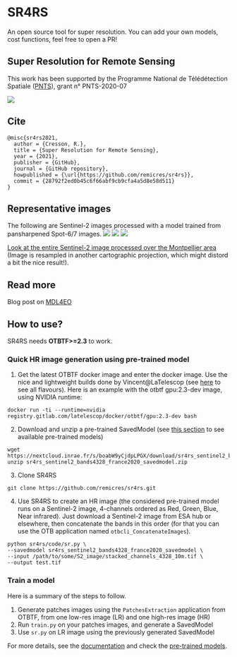 # SR4RS

An open source tool for super resolution.
You can add your own models, cost functions, feel free to open a PR!

## Super Resolution for Remote Sensing

This work has been supported by the Programme National de Télédétection Spatiale ([PNTS](http://programmes.insu.cnrs.fr/pnts/)), grant n° PNTS-2020-07 

<img src ="doc/logos.jpg" />

## Cite

```
@misc{sr4rs2021,
  author = {Cresson, R.},
  title = {Super Resolution for Remote Sensing},
  year = {2021},
  publisher = {GitHub},
  journal = {GitHub repository},
  howpublished = {\url{https://github.com/remicres/sr4rs}},
  commit = {28792f2ed0b45c6f66abf9cb9cfa4a5d8e58d511}
}
```

## Representative images

The following are Sentinel-2 images processed with a model trained from pansharpened Spot-6/7 images.
<img src ="doc/c3.jpg" />
<img src ="doc/c2.jpg" />
<img src ="doc/c1.jpg" />

[Look at the entire Sentinel-2 image processed over the Montpellier area](https://remicres.github.io/super-resolution) (Image is resampled in another cartographic projection, which might distord a bit the nice result!).

## Read more

Blog post on [MDL4EO](https://mdl4eo.irstea.fr/2019/03/29/enhancement-of-sentinel-2-images-at-1-5m/)

## How to use?

SR4RS needs **OTBTF>=2.3** to work.

### Quick HR image generation using pre-trained model

1. Get the latest OTBTF docker image and enter the docker image. Use the nice and lightweight builds done by Vincent@LaTelescop (see [here](https://gitlab.com/latelescop/docker/otbtf/container_registry/) to see all flavours). Here is an example with the otbtf gpu:2.3-dev image, using NVIDIA runtime:
```
docker run -ti --runtime=nvidia registry.gitlab.com/latelescop/docker/otbtf/gpu:2.3-dev bash
```

2. Download and unzip a pre-trained SavedModel (see [this section](doc/PRETRAINED_MODELS.md) to see available pre-trained models)
```
wget https://nextcloud.inrae.fr/s/boabW9yCjdpLPGX/download/sr4rs_sentinel2_bands4328_france2020_savedmodel.zip
unzip sr4rs_sentinel2_bands4328_france2020_savedmodel.zip
```

3. Clone SR4RS
```
git clone https://github.com/remicres/sr4rs.git
```

4. Use SR4RS to create an HR image (the considered pre-trained model runs on a Sentinel-2 image, 4-channels ordered as Red, Green, Blue, Near infrared). Just download a Sentinel-2 image from ESA hub or elsewhere, then concatenate the bands in this order (for that you can use the OTB application named `otbcli_ConcatenateImages`).
```
python sr4rs/code/sr.py \
--savedmodel sr4rs_sentinel2_bands4328_france2020_savedmodel \
--input /path/to/some/S2_image/stacked_channels_4328_10m.tif \
--output test.tif
```

### Train a model

Here is a summary of the steps to follow.
1. Generate patches images using the `PatchesExtraction` application from OTBTF, from one low-res image (LR) and one high-res image (HR)
2. Run `train.py` on your patches images, and generate a SavedModel
3. Use `sr.py` on LR image using the previously generated SavedModel

For more details, see the [documentation](doc/HOW_TO.md) and check the [pre-trained models](doc/PRETRAINED_MODELS.md).
